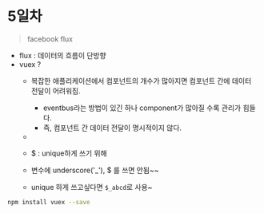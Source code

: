 # 5일차

>facebook flux

* flux : 데이터의 흐름이 단방향
* vuex ? 
    * 복잡한 애플리케이션에서 컴포넌트의 개수가 많아지면 컴포넌트 간에 데이터 전달이 어려워짐.
        * eventbus라는 방법이 있긴 하나 component가 많아질 수록 관리가 힘들다.
        * 즉, 컴포넌트 간 데이터 전달이 명시적이지 않다.
    * 

    * $ : unique하게 쓰기 위해
    * 변수에 underscore('_'), $ 를 쓰면 안됨~~
    * unique 하게 쓰고싶다면 `$_abcd`로 사용~

```bash
npm install vuex --save
```